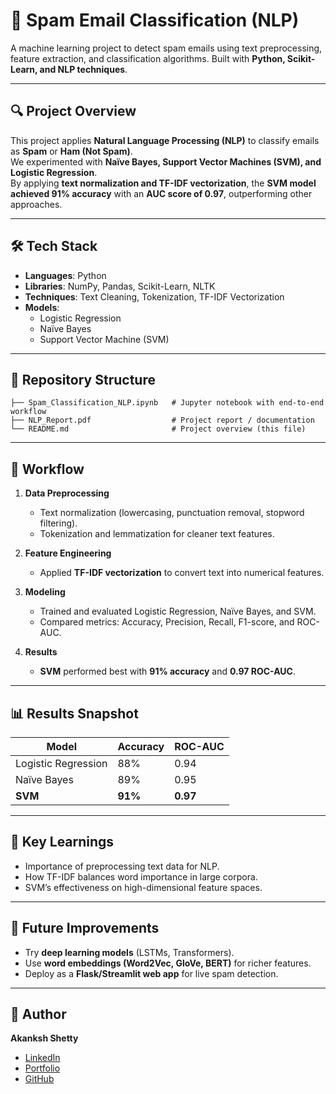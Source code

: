 # 📧 Spam Email Classification (NLP)

A machine learning project to detect spam emails using text preprocessing, feature extraction, and classification algorithms. Built with **Python, Scikit-Learn, and NLP techniques**.

---

## 🔍 Project Overview
This project applies **Natural Language Processing (NLP)** to classify emails as **Spam** or **Ham (Not Spam)**.  
We experimented with **Naïve Bayes, Support Vector Machines (SVM), and Logistic Regression**.  
By applying **text normalization and TF-IDF vectorization**, the **SVM model achieved 91% accuracy** with an **AUC score of 0.97**, outperforming other approaches.

---

## 🛠️ Tech Stack
- **Languages**: Python  
- **Libraries**: NumPy, Pandas, Scikit-Learn, NLTK  
- **Techniques**: Text Cleaning, Tokenization, TF-IDF Vectorization  
- **Models**:  
  - Logistic Regression  
  - Naïve Bayes  
  - Support Vector Machine (SVM)  

---

## 📂 Repository Structure
```
├── Spam_Classification_NLP.ipynb   # Jupyter notebook with end-to-end workflow
├── NLP_Report.pdf                  # Project report / documentation
└── README.md                       # Project overview (this file)
```

---

## 🚀 Workflow
1. **Data Preprocessing**
   - Text normalization (lowercasing, punctuation removal, stopword filtering).  
   - Tokenization and lemmatization for cleaner text features.  

2. **Feature Engineering**
   - Applied **TF-IDF vectorization** to convert text into numerical features.  

3. **Modeling**
   - Trained and evaluated Logistic Regression, Naïve Bayes, and SVM.  
   - Compared metrics: Accuracy, Precision, Recall, F1-score, and ROC-AUC.  

4. **Results**
   - **SVM** performed best with **91% accuracy** and **0.97 ROC-AUC**.

---

## 📊 Results Snapshot
| Model                | Accuracy | ROC-AUC |
|----------------------|----------|---------|
| Logistic Regression  | 88%      | 0.94    |
| Naïve Bayes          | 89%      | 0.95    |
| **SVM**              | **91%**  | **0.97** |

---

## 📖 Key Learnings
- Importance of preprocessing text data for NLP.  
- How TF-IDF balances word importance in large corpora.  
- SVM’s effectiveness on high-dimensional feature spaces.  

---

## 📌 Future Improvements
- Try **deep learning models** (LSTMs, Transformers).  
- Use **word embeddings (Word2Vec, GloVe, BERT)** for richer features.  
- Deploy as a **Flask/Streamlit web app** for live spam detection.  

---

## 👤 Author
**Akanksh Shetty**  
- [LinkedIn](https://www.linkedin.com/in/akanksh17)  
- [Portfolio](https://akanksh171717.github.io)  
- [GitHub](https://github.com/Akanksh171717)  
